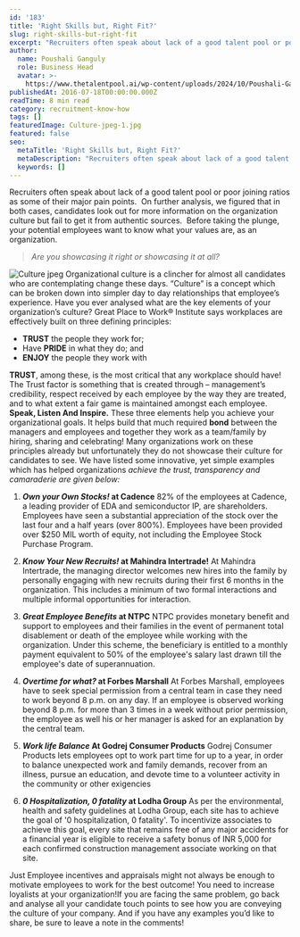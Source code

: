 ```yaml
---
id: '183'
title: 'Right Skills but, Right Fit?'
slug: right-skills-but-right-fit
excerpt: "Recruiters often speak about lack of a good talent pool or poor joining ratios as some of their major pain points. \_On further analysis, we figured that in both cases, candidates look out for more in..."
author:
  name: Poushali Ganguly
  role: Business Head
  avatar: >-
    https://www.thetalentpool.ai/wp-content/uploads/2024/10/Poushali-Gangulyimage.webp
publishedAt: 2016-07-18T00:00:00.000Z
readTime: 8 min read
category: recruitment-know-how
tags: []
featuredImage: Culture-jpeg-1.jpg
featured: false
seo:
  metaTitle: 'Right Skills but, Right Fit?'
  metaDescription: "Recruiters often speak about lack of a good talent pool or poor joining ratios as some of their major pain points. \_On further analysis, we figured that in both cases, candidates look out for more in..."
  keywords: []
---
```


Recruiters often speak about lack of a good talent pool or poor joining ratios as some of their major pain points.  On further analysis, we figured that in both cases, candidates look out for more information on the organization culture but fail to get it from authentic sources.  Before taking the plunge, your potential employees want to know what your values are, as an organization.

> _Are you showcasing it right or showcasing it at all?_

![Culture jpeg](images/Culture-jpeg-300x200.jpg) <!--more--> Organizational culture is a clincher for almost all candidates who are contemplating change these days. “Culture” is a concept which can be broken down into simpler day to day relationships that employee’s experience. Have you ever analysed what are the key elements of your organization’s culture? Great Place to Work® Institute says workplaces are effectively built on three defining principles:

- **TRUST** the people they work for;
- Have **PRIDE** in what they do; and
- **ENJOY** the people they work with

**TRUST**, among these, is the most critical that any workplace should have! The Trust factor is something that is created through – management’s credibility, respect received by each employee by the way they are treated, and to what extent a fair game is maintained amongst each employee. **Speak, Listen And Inspire.** These three elements help you achieve your organizational goals. It helps build that much required **bond** between the managers and employees and together they work as a team/family by hiring, sharing and celebrating! Many organizations work on these principles already but unfortunately they do not showcase their culture for candidates to see. We have listed some innovative, yet simple examples which has helped organizations _achieve the trust, transparency and camaraderie are given below:_

1. **_Own your Own Stocks!_ at Cadence** 82% of the employees at Cadence, a leading provider of EDA and semiconductor IP, are shareholders. Employees have seen a substantial appreciation of the stock over the last four and a half years (over 800%). Employees have been provided over $250 MIL worth of equity, not including the Employee Stock Purchase Program.

2. **_Know Your New Recruits!_ at Mahindra Intertrade!** At Mahindra Intertrade, the managing director welcomes new hires into the family by personally engaging with new recruits during their first 6 months in the organization. This includes a minimum of two formal interactions and multiple informal opportunities for interaction.

3. **_Great Employee Benefits_ at NTPC** NTPC provides monetary benefit and support to employees and their families in the event of permanent total disablement or death of the employee while working with the organization. Under this scheme, the beneficiary is entitled to a monthly payment equivalent to 50% of the employee's salary last drawn till the employee's date of superannuation.

4. **_Overtime for what?_ at Forbes Marshall** At Forbes Marshall, employees have to seek special permission from a central team in case they need to work beyond 8 p.m. on any day. If an employee is observed working beyond 8 p.m. for more than 3 times in a week without prior permission, the employee as well his or her manager is asked for an explanation by the central team.

5. **_Work life Balance_ At Godrej Consumer Products** Godrej Consumer Products lets employees opt to work part time for up to a year, in order to balance unexpected work and family demands, recover from an illness, pursue an education, and devote time to a volunteer activity in the community or other exigencies

6. **_0 Hospitalization, 0 fatality_ at Lodha Group** As per the environmental, health and safety guidelines at Lodha Group, each site has to achieve the goal of '0 hospitalization, 0 fatality'. To incentivize associates to achieve this goal, every site that remains free of any major accidents for a financial year is eligible to receive a safety bonus of INR 5,000 for each confirmed construction management associate working on that site.

Just Employee incentives and appraisals might not always be enough to motivate employees to work for the best outcome! You need to increase loyalists at your organization!If you are facing the same problem, go back and analyse all your candidate touch points to see how you are conveying the culture of your company. And if you have any examples you’d like to share, be sure to leave a note in the comments! 

<script type="application/ld+json"><br /> { "@context": "http://schema.org",<br /> "@type": "BlogPosting",<br /> "mainEntityOfPage": {<br /> "@type": "WebPage",<br /> "@id": "https://www.thetalentpool.ai/"<br /> },<br /> "headline": "Right Skills but, Right Fit?",<br /> "alternativeHeadline": "Recruiters often speak about lack of a good talent pool or poor joining ratios as some of their major pain points.",<br /> "award": "",<br /> "image": {<br /> "@type": "ImageObject",<br /> "url":"https://www.thetalentpool.ai/images/logo.png",<br /> "height": 800,<br /> "width": 800},<br /> "editor": "Talent Pool",<br /> "genre": "Recruitment",<br /> "keywords": "Recruiting Software, Employment,Right Skills but, Right Fit?,Employment Skills",<br /> "wordcount": "830",<br /> "publisher": {<br /> "@type": "Organization",<br /> "name": "Talent Pool",<br /> "logo": {<br /> "@type": "ImageObject",<br /> "url": "https://www.thetalentpool.ai/images/logo.png",<br /> "width": 600,<br /> "height": 60<br /> }<br /> },<br /> "url": "https://www.thetalentpool.ai/right-skills-but-right-fit/",<br /> "datePublished": "2016-07-18",<br /> "dateCreated": "2016-07-18",<br /> "dateModified": "2016-07-18",<br /> "description": "Recruiters often speak about lack of a good talent pool or poor joining ratios as some of their major pain points. On further analysis, we figured that in both cases, candidates look out for more information on the organization culture but fail to get it from authentic sources. Before taking the plunge, your potential employees want to know what your values are, as an organization.<br /> Are you showcasing it right or showcasing it at all?<br /> Organizational culture is a clincher for almost all candidates who are contemplating change these days.<br /> “Culture” is a concept which can be broken down into simpler day to day relationships that employee’s experience. Have you ever analysed what are the key elements of your organization’s culture?<br /> Great Place to Work® Institute says workplaces are effectively built on three defining principles:<br /> TRUST the people they work for;<br /> Have PRIDE in what they do; and<br /> ENJOY the people they work with<br /> TRUST, among these, is the most critical that any workplace should have! The Trust factor is something that is created through – management’s credibility, respect received by each employee by the way they are treated, and to what extent a fair game is maintained amongst each employee.<br /> Speak, Listen And Inspire. These three elements help you achieve your organizational goals. It helps build that much required bond between the managers and employees and together they work as a team/family by hiring, sharing and celebrating!<br /> Many organizations work on these principles already but unfortunately they do not showcase their culture for candidates to see. We have listed some innovative, yet simple examples which has helped organizations achieve the trust, transparency and camaraderie are given below:<br /> Own your Own Stocks! at Cadence<br /> 82% of the empl oyees at Cadence, a leading provider of EDA and semiconductor IP, are shareholders. Employees have seen a substantial appreciation of the stock over the last four and a half years (over 800%). Employees have been provided over $250 MIL worth of equity, not including the Employee Stock Purchase Program.<br /> Know Your New Recruits! at Mahindra Intertrade!<br /> At Mahindra Intertrade, the managing director welcomes new hires into the family by personally engaging with new recruits during their first 6 months in the organization. This includes a minimum of two formal interactions and multiple informal opportunities for interaction.<br /> Great Employee Benefits at NTPC<br /> NTPC provides monetary benefit and support to employees and their families in the event of permanent total disablement or death of the employee while working with the organization. Under this scheme, the beneficiary is entitled to a monthly payment equivalent to 50% of the employee’s salary last drawn till the employee’s date of superannuation.<br /> Overtime for what? at Forbes Marshall<br /> At Forbes Marshall, employees have to seek special permission from a central team in case they need to work beyond 8 p.m. on any day. If an employee is observed working beyond 8 p.m. for more than 3 times in a week without prior permission, the employee as well his or her manager is asked for an explanation by the central team.<br /> Work life Balance At Godrej Consumer Products<br /> Godrej Consumer Products lets employees opt to work part time for up to a year, in order to balance unexpected work and family demands, recover from an illness, pursue an education, and devote time to a volunteer activity in the community or other exigencies<br /> 0 Hospitalization, 0 fatality at Lodha Group<br /> As per the environmental, health and safety guidelines at Lodha Group, each site has to achieve the goal of ‘0 hospitalization, 0 fatality’. To incentivize associates to achieve this goal, every site that remains free of any major accidents for a financial year is eligible to receive a safety bonus of INR 5,000 for each confirmed construction management associate working on that site.<br /> Just Employee incentives and appraisals might not always be enough to motivate employees to work for the best outcome! You need to increase loyalists at your organization!If you are facing the same problem, go back and analyse all your candidate touch points to see how you are conveying the culture of your company.<br /> And if you have any examples you’d like to share, be sure to leave a note in the comments!",<br /> "author": {<br /> "@type": "Organization",<br /> "name": "Admin"<br /> }<br /> }<br /></script>
